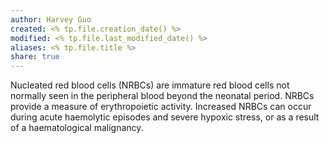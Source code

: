 ```yaml
---
author: Harvey Guo
created: <% tp.file.creation_date() %>
modified: <% tp.file.last_modified_date() %>
aliases: <% tp.file.title %>
share: true
---
```


Nucleated red blood cells (NRBCs) are immature red blood cells not normally seen in the peripheral blood beyond the neonatal period. NRBCs provide a measure of erythropoietic activity. Increased NRBCs can occur during acute haemolytic episodes and severe hypoxic stress, or as a result of a haematological malignancy.